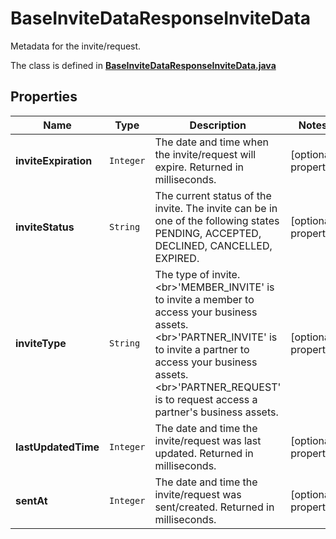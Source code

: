 

# BaseInviteDataResponseInviteData

Metadata for the invite/request.

The class is defined in **[BaseInviteDataResponseInviteData.java](../../src/main/java/org/openapitools/model/BaseInviteDataResponseInviteData.java)**

## Properties

Name | Type | Description | Notes
------------ | ------------- | ------------- | -------------
**inviteExpiration** | `Integer` | The date and time when the invite/request will expire. Returned in milliseconds. |  [optional property]
**inviteStatus** | `String` | The current status of the invite. The invite can be in one of the following states PENDING, ACCEPTED, DECLINED, CANCELLED, EXPIRED. |  [optional property]
**inviteType** | `String` | The type of invite. &lt;br&gt;&#39;MEMBER_INVITE&#39; is to invite a member to access your business assets. &lt;br&gt;&#39;PARTNER_INVITE&#39; is to invite a partner to access your business assets. &lt;br&gt;&#39;PARTNER_REQUEST&#39; is to request access a partner&#39;s business assets. |  [optional property]
**lastUpdatedTime** | `Integer` | The date and time the invite/request was last updated. Returned in milliseconds. |  [optional property]
**sentAt** | `Integer` | The date and time the invite/request was sent/created. Returned in milliseconds. |  [optional property]








